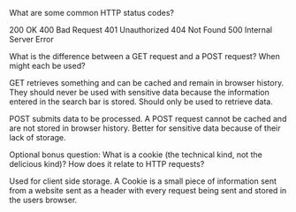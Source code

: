 What are some common HTTP status codes?

200 OK
400 Bad Request
401 Unauthorized
404 Not Found
500 Internal Server Error

What is the difference between a GET request and a POST request? When might each be used?

GET retrieves something and can be cached and remain in browser history. They should never be used with sensitive data because the information entered in the search bar is stored. Should only be used to retrieve data. 

POST submits data to be processed. A POST request cannot be cached and are not stored in browser history. Better for sensitive data because of their lack of storage.

Optional bonus question: What is a cookie (the technical kind, not the delicious kind)? How does it relate to HTTP requests?

Used for client side storage. A Cookie is a small piece of information sent from a website sent as a header with every request being sent and stored in the users browser. 